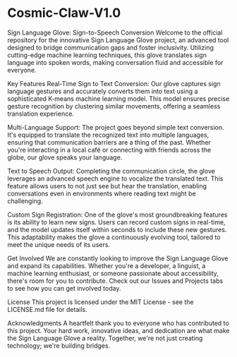 # Cosmic-Claw-V1.0
Sign Language Glove: Sign-to-Speech Conversion
Welcome to the official repository for the innovative Sign Language Glove project, an advanced tool designed to bridge communication gaps and foster inclusivity. Utilizing cutting-edge machine learning techniques, this glove translates sign language into spoken words, making conversation fluid and accessible for everyone.

Key Features
Real-Time Sign to Text Conversion: Our glove captures sign language gestures and accurately converts them into text using a sophisticated K-means machine learning model. This model ensures precise gesture recognition by clustering similar movements, offering a seamless translation experience.

Multi-Language Support: The project goes beyond simple text conversion. It's equipped to translate the recognized text into multiple languages, ensuring that communication barriers are a thing of the past. Whether you're interacting in a local café or connecting with friends across the globe, our glove speaks your language.

Text to Speech Output: Completing the communication circle, the glove leverages an advanced speech engine to vocalize the translated text. This feature allows users to not just see but hear the translation, enabling conversations even in environments where reading text might be challenging.

Custom Sign Registration: One of the glove's most groundbreaking features is its ability to learn new signs. Users can record custom signs in real-time, and the model updates itself within seconds to include these new gestures. This adaptability makes the glove a continuously evolving tool, tailored to meet the unique needs of its users.

Get Involved
We are constantly looking to improve the Sign Language Glove and expand its capabilities. Whether you're a developer, a linguist, a machine learning enthusiast, or someone passionate about accessibility, there's room for you to contribute. Check out our Issues and Projects tabs to see how you can get involved today.

License
This project is licensed under the MIT License - see the LICENSE.md file for details.

Acknowledgments
A heartfelt thank you to everyone who has contributed to this project. Your hard work, innovative ideas, and dedication are what make the Sign Language Glove a reality. Together, we're not just creating technology; we're building bridges.
